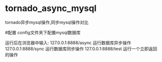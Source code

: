 # tornado_async_mysql
tornado异步mysql操作,同步mysql操作对比

#配置
config文件夹下配置mysql数据库

运行后在浏览器中输入:
127.0.0.1:8888/async 运行数据库异步操作
127.0.0.1:8888/sync 运行数据库同步操作
127.0.0.1:8888/test 运行一个立即返回的操作


